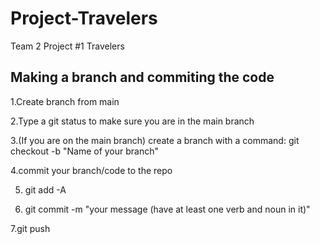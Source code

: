 # Project-Travelers
Team 2 Project #1  Travelers


## Making a branch and commiting the code
1.Create branch from main

2.Type a git status to make sure you are in the main branch

3.(If you are on the main branch) create a branch with a command:
git checkout -b "Name of your branch"

4.commit your branch/code to the repo

5. git add -A 

6. git commit -m "your message (have at least one verb and noun in it)"

7.git push
